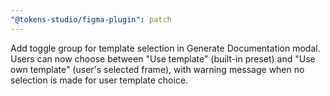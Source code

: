```yaml
---
"@tokens-studio/figma-plugin": patch
---
```


Add toggle group for template selection in Generate Documentation modal. Users can now choose between "Use template" (built-in preset) and "Use own template" (user's selected frame), with warning message when no selection is made for user template choice.